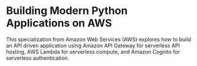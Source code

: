 # Building Modern Python Applications on AWS
This specialization from Amazon Web Services (AWS) explores how to build an API driven application using Amazon API Gateway for serverless API hosting, AWS Lambda for serverless compute, and Amazon Cognito for serverless authentication. 